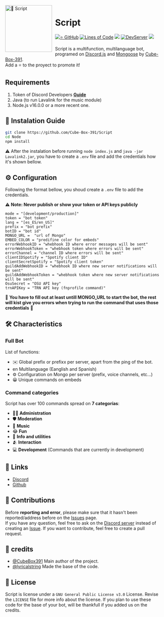 <img width="150" height="150" align="left" style="float: left; margin: 0 10px 0 0;" alt="🤖 Script" src="https://cdn.discordapp.com/attachments/716260645271765024/891024190243745812/Script.png">  

# Script

[![⭐ GitHub](https://img.shields.io/github/stars/CubeBox391/Script.svg?style=social&label=Stars&style=flat)](https://github.com/LyricalString/Node/stargazers)
[![Lines of Code](https://sonarcloud.io/api/project_badges/measure?project=LyricalString_probando&metric=ncloc)](https://sonarcloud.io/dashboard?id=LyricalString_probando)
[![](https://img.shields.io/badge/discord.js-v13.0.0--dev-blue.svg?logo=npm)](https://github.com/discordjs)
[![DevServer](https://discordapp.com/api/guilds/744112347664089178/widget.png?style=shield)](https://discord.gg/kuMYA7f)
[![](https://img.shields.io/github/languages/top/Cube-Box-391/Script)]()

Script is a multifunction, multilanguage bot, programed on [Discord.js](https://discord.js.org) and [Mongoose](https://mongoosejs.com/docs/api.html) by [Cube-Box-391](https://github.com/Cube-Box-391).  
Add a ⭐ to the proyect to promote it!

## Requirements

1. Token of Discord Developers **[Guide](https://discordjs.guide/preparations/setting-up-a-bot-application.html#creating-your-bot)**
2. Java (to run Lavalink for the music module)
3. Node.js v16.0.0 or a more recent one.


## 🚀 Instalation Guide

```sh
git clone https://github.com/Cube-Box-391/Script
cd Node
npm install
```

⚠️ After the instalation before running `node index.js` and `java -jar Lavalink2.jar`, you have to create a `.env` file and add the credentials how it's shown bellow. 

## ⚙️ Configuration

Following the format bellow, you shoud create a `.env` file to add the credentials.

⚠️ **Note: Never publish or show your token or API keys publicly** 

```env
mode = "[development/production]"
token = "bot token"
lang = "[es_ES/en_US]"
prefix = "bot prefix"
botID = "bot id"
MONGO_URL =  "url of Mongo"
EMBED_COLOR = "predifine color for embeds"
errorWebhookID = "whebhook ID where error messages will be sent"
errorWebhookToken = "whebhook token where errors will be sent"
errorChannel = "channel ID where errors will be sent"
clientIDSpotify = "Spotify client ID"
clientSecretSpotify = "Spotify client token"
guildAddWebhookID = "whebhook ID where new server notifications will be sent"
guildAddWebhookToken = "whebhook token where new server notifications will be sent"
OsuSecret = "OSU API key"
trnAPIKey = "TRN API key (fnprofile command)"
```
🚨 **You have to fill out at least untill MONGO_URL to start the bot, the rest will kist give you errors when trying to run the command that uses those credentials** 🚨



## 🛠️ Characteristics

### Full Bot

List of functions:
*   ✉️ Global prefix or prefixx per server, apart from the ping of the bot.
*   en Multilanguage (Eanglish and Spanish)
*   ⚙️ Configuration on Mongo per server (prefix, voice channels, etc...)
*   😀 Unique commands on embeds



### Command categories

Script has over 100 commands spread on **7 categorías**:

*   👩‍💼 **Administration**
*   🛡 **Moderation**
*   🎵 **Music**
*   😂 **Fun**
*   🚩 **Info and utilities**
*   🫂 **Interaction**
*   💻 **Development** (Commands that are currently in development)

## 📎 Links

*   [Discord](https://discord.gg/kuMYA7f)
*   [Github](https://github.com/Cube-Box-391)

## 🤝 Contributions

Before **reporting and error**, please make sure that it hasn't been reported/address before on the [Issues](https://github.com/Cube-Box-391/Script/issues) page.   
If you have any question, feel free to ask on the [Discord server](https://discord.gg/kuMYA7f) instead of creating an [Issue](https://github.com/Cube-Box-391/Script/issues).
If you want to contribute, feel free to create a pull request.

## 📝 credits

* [@CubeBox391](https://github.com/Cube-Box-391) Main author of the project.
* [@lyricalstring](https://github.com/LyricalString) Made the base of the code.

## 📜 License

Script is license under a `GNU General Public License v3.0` License. Revise the `LICENSE` file for more info about the license. If you plan to use these code for the base of your bot, will be thankfull if you added us on the credits.
